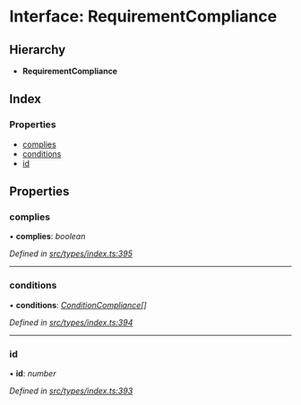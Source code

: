 # Interface: RequirementCompliance

## Hierarchy

* **RequirementCompliance**

## Index

### Properties

* [complies](requirementcompliance.md#complies)
* [conditions](requirementcompliance.md#conditions)
* [id](requirementcompliance.md#id)

## Properties

###  complies

• **complies**: *boolean*

*Defined in [src/types/index.ts:395](https://github.com/PolymathNetwork/polymesh-sdk/blob/7362b318/src/types/index.ts#L395)*

___

###  conditions

• **conditions**: *[ConditionCompliance](conditioncompliance.md)[]*

*Defined in [src/types/index.ts:394](https://github.com/PolymathNetwork/polymesh-sdk/blob/7362b318/src/types/index.ts#L394)*

___

###  id

• **id**: *number*

*Defined in [src/types/index.ts:393](https://github.com/PolymathNetwork/polymesh-sdk/blob/7362b318/src/types/index.ts#L393)*
